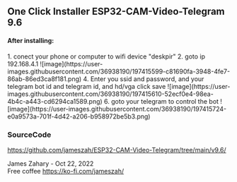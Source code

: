 
<h2>One Click Installer ESP32-CAM-Video-Telegram 9.6 </h2>

<script type="module" src="https://unpkg.com/esp-web-tools@9.0.3/dist/web/install-button.js?module"></script>   
<esp-web-install-button manifest="manifest.json"></esp-web-install-button>   
              
         
<h4>After installing:</h4>
1.  conect your phone or computer to wifi device "deskpir"
2.  goto ip 192.168.4.1
![image](https://user-images.githubusercontent.com/36938190/197415599-c81690fa-3948-4fe7-86ab-86ed3ca8f181.png)
4.  Enter you ssid and password, and your telegram bot id and telegram id, and hd/vga click save
![image](https://user-images.githubusercontent.com/36938190/197415610-52ecf0e4-98ea-4b4c-a443-cd6294ca1589.png)
6.  goto your telegram to control the bot
![image](https://user-images.githubusercontent.com/36938190/197415724-e0a9573a-701f-4d42-a206-b958972be5b3.png)






<h3>SourceCode</h3>

  <a href="https://github.com/jameszah/ESP32-CAM-Video-Telegram/tree/main/v9.6/">https://github.com/jameszah/ESP32-CAM-Video-Telegram/tree/main/v9.6/</a>      
     
       
James Zahary - Oct 22, 2022      
Free coffee <a href="https://ko-fi.com/jameszah">https://ko-fi.com/jameszah/</a>    

